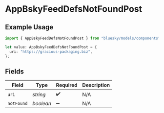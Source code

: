 # AppBskyFeedDefsNotFoundPost

## Example Usage

```typescript
import { AppBskyFeedDefsNotFoundPost } from "bluesky/models/components";

let value: AppBskyFeedDefsNotFoundPost = {
  uri: "https://gracious-packaging.biz",
};
```

## Fields

| Field              | Type               | Required           | Description        |
| ------------------ | ------------------ | ------------------ | ------------------ |
| `uri`              | *string*           | :heavy_check_mark: | N/A                |
| `notFound`         | *boolean*          | :heavy_minus_sign: | N/A                |
